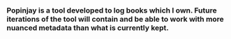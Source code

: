 ### Popinjay is a tool developed to log books which I own. Future iterations of the tool will contain and be able to work with more nuanced metadata than what is currently kept.
